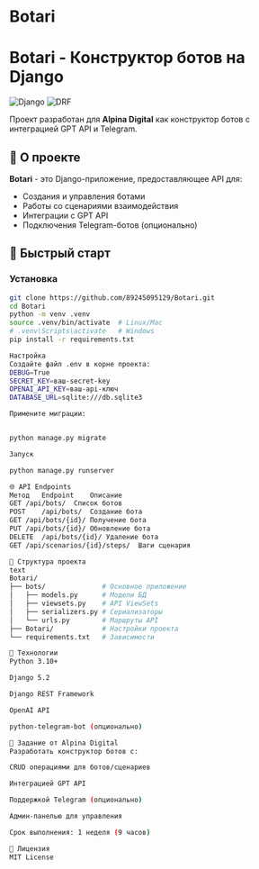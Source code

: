 # Botari
# Botari - Конструктор ботов на Django

![Django](https://img.shields.io/badge/Django-5.2-brightgreen)
![DRF](https://img.shields.io/badge/Django_REST_Framework-3.14-blue)

Проект разработан для **Alpina Digital** как конструктор ботов с интеграцией GPT API и Telegram.

## 📌 О проекте
**Botari** - это Django-приложение, предоставляющее API для:
- Создания и управления ботами
- Работы со сценариями взаимодействия
- Интеграции с GPT API
- Подключения Telegram-ботов (опционально)

## 🚀 Быстрый старт

### Установка
```bash
git clone https://github.com/89245095129/Botari.git
cd Botari
python -m venv .venv
source .venv/bin/activate  # Linux/Mac
# .venv\Scripts\activate   # Windows
pip install -r requirements.txt

Настройка
Создайте файл .env в корне проекта:
DEBUG=True
SECRET_KEY=ваш-secret-key
OPENAI_API_KEY=ваш-api-ключ
DATABASE_URL=sqlite:///db.sqlite3

Примените миграции:


python manage.py migrate

Запуск

python manage.py runserver

🌐 API Endpoints
Метод	Endpoint	Описание
GET	/api/bots/	Список ботов
POST	/api/bots/	Создание бота
GET	/api/bots/{id}/	Получение бота
PUT	/api/bots/{id}/	Обновление бота
DELETE	/api/bots/{id}/	Удаление бота
GET	/api/scenarios/{id}/steps/	Шаги сценария

🧩 Структура проекта
text
Botari/
├── bots/              # Основное приложение
│   ├── models.py      # Модели БД
│   ├── viewsets.py    # API ViewSets
│   ├── serializers.py # Сериализаторы
│   └── urls.py        # Маршруты API
├── Botari/            # Настройки проекта
└── requirements.txt   # Зависимости

🔧 Технологии
Python 3.10+

Django 5.2

Django REST Framework

OpenAI API

python-telegram-bot (опционально)

📝 Задание от Alpina Digital
Разработать конструктор ботов с:

CRUD операциями для ботов/сценариев

Интеграцией GPT API

Поддержкой Telegram (опционально)

Админ-панелью для управления

Срок выполнения: 1 неделя (9 часов)

📄 Лицензия
MIT License

